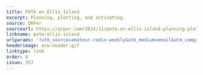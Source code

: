 ```yaml
---
title: POTA on Ellis Island
excerpt: Planning, plotting, and activating.
source: QRPer
sourceurl: https://qrper.com/2024/11/pota-on-ellis-island-planning-plotting-and-activating/
linkname: pota-ellis-island
urlparams: '?utm_source=amateur-radio-weekly&utm_medium=email&utm_campaign=newsletter'
headerimage: arw-header.gif
linktype: link
order: 8
issue: 357
---
```

